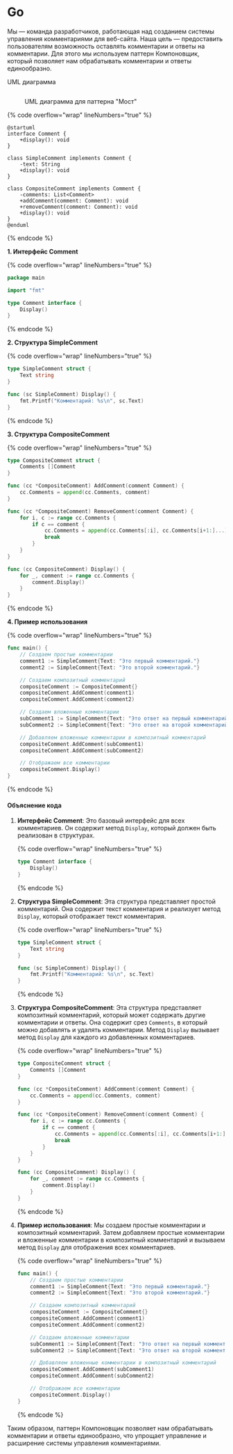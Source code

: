 # Go

Мы — команда разработчиков, работающая над созданием системы управления комментариями для веб-сайта. Наша цель — предоставить пользователям возможность оставлять комментарии и ответы на комментарии. Для этого мы используем паттерн Компоновщик, который позволяет нам обрабатывать комментарии и ответы единообразно.



UML диаграмма

<figure><img src="../../../../../.gitbook/assets/image (51).png" alt=""><figcaption><p>UML диаграмма для паттерна "Мост"</p></figcaption></figure>

{% code overflow="wrap" lineNumbers="true" %}
```plant-uml
@startuml
interface Comment {
    +display(): void
}

class SimpleComment implements Comment {
    -text: String
    +display(): void
}

class CompositeComment implements Comment {
    -comments: List<Comment>
    +addComment(comment: Comment): void
    +removeComment(comment: Comment): void
    +display(): void
}
@enduml

```
{% endcode %}

**1. Интерфейс Comment**

{% code overflow="wrap" lineNumbers="true" %}
```go
package main

import "fmt"

type Comment interface {
    Display()
}
```
{% endcode %}

**2. Структура SimpleComment**

{% code overflow="wrap" lineNumbers="true" %}
```go
type SimpleComment struct {
    Text string
}

func (sc SimpleComment) Display() {
    fmt.Printf("Комментарий: %s\n", sc.Text)
}
```
{% endcode %}

**3. Структура CompositeComment**

{% code overflow="wrap" lineNumbers="true" %}
```go
type CompositeComment struct {
    Comments []Comment
}

func (cc *CompositeComment) AddComment(comment Comment) {
    cc.Comments = append(cc.Comments, comment)
}

func (cc *CompositeComment) RemoveComment(comment Comment) {
    for i, c := range cc.Comments {
        if c == comment {
            cc.Comments = append(cc.Comments[:i], cc.Comments[i+1:]...)
            break
        }
    }
}

func (cc CompositeComment) Display() {
    for _, comment := range cc.Comments {
        comment.Display()
    }
}
```
{% endcode %}

**4. Пример использования**

{% code overflow="wrap" lineNumbers="true" %}
```go
func main() {
    // Создаем простые комментарии
    comment1 := SimpleComment{Text: "Это первый комментарий."}
    comment2 := SimpleComment{Text: "Это второй комментарий."}

    // Создаем композитный комментарий
    compositeComment := CompositeComment{}
    compositeComment.AddComment(comment1)
    compositeComment.AddComment(comment2)

    // Создаем вложенные комментарии
    subComment1 := SimpleComment{Text: "Это ответ на первый комментарий."}
    subComment2 := SimpleComment{Text: "Это ответ на второй комментарий."}

    // Добавляем вложенные комментарии в композитный комментарий
    compositeComment.AddComment(subComment1)
    compositeComment.AddComment(subComment2)

    // Отображаем все комментарии
    compositeComment.Display()
}
```
{% endcode %}

#### Объяснение кода

1.  **Интерфейс Comment**: Это базовый интерфейс для всех комментариев. Он содержит метод `Display`, который должен быть реализован в структурах.

    {% code overflow="wrap" lineNumbers="true" %}
    ```go
    type Comment interface {
        Display()
    }
    ```
    {% endcode %}
2.  **Структура SimpleComment**: Эта структура представляет простой комментарий. Она содержит текст комментария и реализует метод `Display`, который отображает текст комментария.

    {% code overflow="wrap" lineNumbers="true" %}
    ```go
    type SimpleComment struct {
        Text string
    }

    func (sc SimpleComment) Display() {
        fmt.Printf("Комментарий: %s\n", sc.Text)
    }
    ```
    {% endcode %}
3.  **Структура CompositeComment**: Эта структура представляет композитный комментарий, который может содержать другие комментарии и ответы. Она содержит срез `Comments`, в который можно добавлять и удалять комментарии. Метод `Display` вызывает метод `Display` для каждого из добавленных комментариев.

    {% code overflow="wrap" lineNumbers="true" %}
    ```go
    type CompositeComment struct {
        Comments []Comment
    }

    func (cc *CompositeComment) AddComment(comment Comment) {
        cc.Comments = append(cc.Comments, comment)
    }

    func (cc *CompositeComment) RemoveComment(comment Comment) {
        for i, c := range cc.Comments {
            if c == comment {
                cc.Comments = append(cc.Comments[:i], cc.Comments[i+1:]...)
                break
            }
        }
    }

    func (cc CompositeComment) Display() {
        for _, comment := range cc.Comments {
            comment.Display()
        }
    }
    ```
    {% endcode %}
4.  **Пример использования**: Мы создаем простые комментарии и композитный комментарий. Затем добавляем простые комментарии и вложенные комментарии в композитный комментарий и вызываем метод `Display` для отображения всех комментариев.

    {% code overflow="wrap" lineNumbers="true" %}
    ```go
    func main() {
        // Создаем простые комментарии
        comment1 := SimpleComment{Text: "Это первый комментарий."}
        comment2 := SimpleComment{Text: "Это второй комментарий."}

        // Создаем композитный комментарий
        compositeComment := CompositeComment{}
        compositeComment.AddComment(comment1)
        compositeComment.AddComment(comment2)

        // Создаем вложенные комментарии
        subComment1 := SimpleComment{Text: "Это ответ на первый комментарий."}
        subComment2 := SimpleComment{Text: "Это ответ на второй комментарий."}

        // Добавляем вложенные комментарии в композитный комментарий
        compositeComment.AddComment(subComment1)
        compositeComment.AddComment(subComment2)

        // Отображаем все комментарии
        compositeComment.Display()
    }
    ```
    {% endcode %}

Таким образом, паттерн Компоновщик позволяет нам обрабатывать комментарии и ответы единообразно, что упрощает управление и расширение системы управления комментариями.
